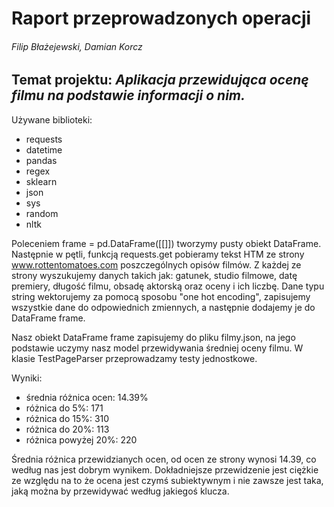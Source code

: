 # Raport przeprowadzonych operacji
###### Filip Błażejewski, Damian Korcz

Temat projektu: _Aplikacja_ _przewidująca_ _ocenę_ _filmu_ _na_ _podstawie_ _informacji_ _o_ _nim._
---

Używane biblioteki:
- requests
- datetime
-	pandas
-	regex
-	sklearn
-	json
-	sys
-	random
-	nltk

Poleceniem frame = pd.DataFrame([[]]) tworzymy pusty obiekt DataFrame. 
Następnie w pętli, funkcją requests.get pobieramy tekst HTM ze strony www.rottentomatoes.com poszczególnych opisów filmów. Z każdej ze strony wyszukujemy danych takich jak: gatunek, studio filmowe, datę premiery, długość filmu, obsadę aktorską oraz oceny i ich liczbę. Dane typu string wektorujemy za pomocą sposobu "one hot encoding", zapisujemy wszystkie dane do odpowiednich zmiennych, a następnie dodajemy je do DataFrame frame.

Nasz obiekt DataFrame frame zapisujemy do pliku filmy.json, na jego podstawie uczymy nasz model przewidywania średniej oceny filmu. W klasie TestPageParser przeprowadzamy testy jednostkowe.

Wyniki:
-	średnia różnica ocen: 14.39%
-	różnica do 5%: 171
-	różnica do 15%: 310
-	różnica do 20%: 113
-	różnica powyżej 20%: 220

Średnia różnica przewidzianych ocen, od ocen ze strony wynosi  14.39, co według nas jest dobrym wynikem. Dokładniejsze przewidzenie jest ciężkie ze względu na to że ocena jest czymś subiektywnym i nie zawsze jest taka, jaką można by przewidywać według jakiegoś klucza.
